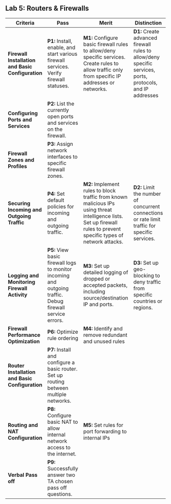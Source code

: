 ## Lab 5: Routers & Firewalls

| **Criteria** | **Pass** | **Merit** | **Distinction** |
|------|--------------------------------------|--------------------------------------|--------------------------------------|
| **Firewall Installation and Basic Configuration** | **P1:** Install, enable, and start various firewall services. Verify firewall statuses. | **M1:** Configure basic firewall rules to allow/deny specific services. Create rules to allow traffic only from specific IP addresses or networks. | **D1:** Create advanced firewall rules to allow/deny specific services, ports, protocols, and IP addresses |
| **Configuring Ports and Services** |  **P2:** List the currently open ports and services on the firewall. |  | |
| **Firewall Zones and Profiles** | **P3:** Assign network interfaces to specific firewall zones. | |  |
| **Securing Incoming and Outgoing Traffic** | **P4:** Set default policies for incoming and outgoing traffic. | **M2:** Implement rules to block traffic from known malicious IPs using threat intelligence lists. Set up firewall rules to prevent specific types of network attacks.  | **D2:** Limit the number of concurrent connections or rate limit traffic for specific services.|
| **Logging and Monitoring Firewall Activity** | **P5:** View basic firewall logs to monitor incoming and outgoing traffic. Debug firewall service errors. | **M3:**  Set up detailed logging of dropped or accepted packets, including source/destination IP and ports. | **D3:** Set up geo-blocking to deny traffic from specific countries or regions.|
| **Firewall Performance Optimization** | **P6:** Optimize rule ordering | **M4:** Identify and remove redundant and unused rules |
| **Router Installation and Basic Configuration** | **P7:** Install and configure a basic router. Set up routing between multiple networks.   |   |  |
| **Routing and NAT Configuration**  | **P8:** Configure basic NAT to allow internal network access to the internet.   | **M5:** Set rules for port forwarding to internal IPs  |  |
| **Verbal Pass off** | **P9:** Successfully answer two TA chosen pass off questions.|